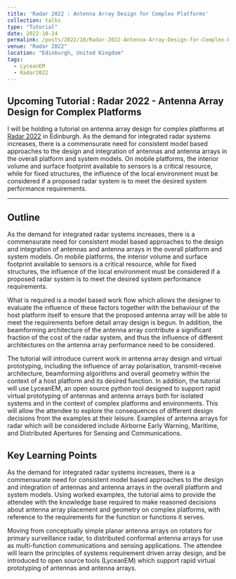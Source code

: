 ```yaml
---
title: 'Radar 2022 : Antenna Array Design for Complex Platforms' 
collection: talks
type: "Tutorial"
date: 2022-10-24
permalink: /posts/2022/10/Radar-2022-Antenna-Array-Design-for-Complex-Platforms/
venue: "Radar 2022"
location: "Edinburgh, United Kingdom"
tags:
  - LyceanEM
  - Radar2022
---
```

Upcoming Tutorial : Radar 2022 - Antenna Array Design for Complex Platforms
---
I will be holding a tutorial on antenna array design for complex platforms at [Radar 2022](https://radar2022.theiet.org/) in Edinburgh.
As the demand for integrated radar systems increases, there is a commensurate need for consistent model based approaches to the design and integration of antennas and antenna arrays in the overall platform and system models. On mobile platforms, the interior volume and surface footprint available to sensors is a critical resource, while for fixed structures, the influence of the local environment must be considered if a proposed radar system is to meet the desired system performance requirements. 


---

Outline
---

As the demand for integrated radar systems increases, there is a commensurate need for consistent model based approaches to the design and integration of antennas and antenna arrays in the overall platform and system models. On mobile platforms, the interior volume and surface footprint available to sensors is a critical resource, while for fixed structures, the influence of the local environment must be considered if a proposed radar system is to meet the desired system performance requirements.

What is required is a model based work flow which allows the designer to evaluate the influence of these factors together with the behaviour of the host platform itself to ensure that the proposed antenna array will be able to meet the requirements before detail array design is begun. In addition, the beamforming architecture of the antenna array contribute a significant fraction of the cost of the radar system, and thus the influence of different architectures on the antenna array performance need to be considered.

The tutorial will introduce current work in antenna array design and virtual prototyping, including the influence of array polarisation, transmit-receive architecture, beamforming algorithms and overall geometry within the context of a host platform and its desired function. In addition, the tutorial will use LyceanEM, an open source python tool designed to support rapid virtual prototyping of antennas and antenna arrays both for isolated systems and in the context of complex platforms and environments. This will allow the attendee to explore the consequences of different design decisions from the examples at their leisure. Examples of antenna arrays for radar which will be considered include Airborne Early Warning, Maritime, and Distributed Apertures for Sensing and Communications.


Key Learning Points
--

As the demand for integrated radar systems increases, there is a commensurate need for consistent model based approaches to the design and integration of antennas and antenna arrays in the overall platform and system models.
Using worked examples, the tutorial aims to provide the attendee with the knowledge base required to make reasoned decisions about antenna array placement and geometry on complex platforms, with reference to the requirements for the function or functions it serves.

Moving from conceptually simple planar antenna arrays on rotators for primary surveillance radar, to distributed conformal antenna arrays for use as multi-function communications and sensing applications.
The attendee will learn the principles of systems requirement driven array design, and be introduced to open source tools (LyceanEM) which support rapid virtual prototyping of antennas and antenna arrays.


